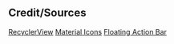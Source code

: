 ## Credit/Sources 
[RecyclerView](https://code.tutsplus.com/tutorials/getting-started-with-recyclerview-and-cardview-on-android--cms-23465)
[Material Icons](http://google.github.io/material-design-icons/)
[Floating Action Bar](https://guides.codepath.com/android/floating-action-buttons)